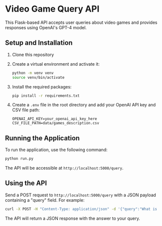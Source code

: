 # Video Game Query API

This Flask-based API accepts user queries about video games and provides responses using OpenAI's GPT-4 model.

## Setup and Installation

1. Clone this repository

2. Create a virtual environment and activate it:
   ```sh
   python -m venv venv
   source venv/bin/activate
   ```

3. Install the required packages:
   ```sh
   pip install -r requirements.txt
   ```

4. Create a `.env` file in the root directory and add your OpenAI API key and CSV file path:
   ```
   OPENAI_API_KEY=your_openai_api_key_here
   CSV_FILE_PATH=data/games_description.csv
   ```

## Running the Application

To run the application, use the following command:

```sh
python run.py
```

The API will be accessible at `http://localhost:5000/query`.

## Using the API

Send a POST request to `http://localhost:5000/query` with a JSON payload containing a "query" field. For example:

```sh
curl -X POST -H "Content-Type: application/json" -d '{"query":"What is the player rating of Elden Ring?"}' http://localhost:5000/query
```

The API will return a JSON response with the answer to your query.